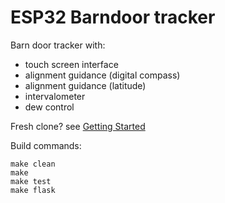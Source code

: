# ESP32 Barndoor tracker

Barn door tracker with:

* touch screen interface
* alignment guidance (digital compass)
* alignment guidance (latitude)
* intervalometer
* dew control

Fresh clone? see [Getting Started]

Build commands:

```
make clean
make
make test
make flask
```

[Getting Started]: doc/GETTING_STARTED.md
